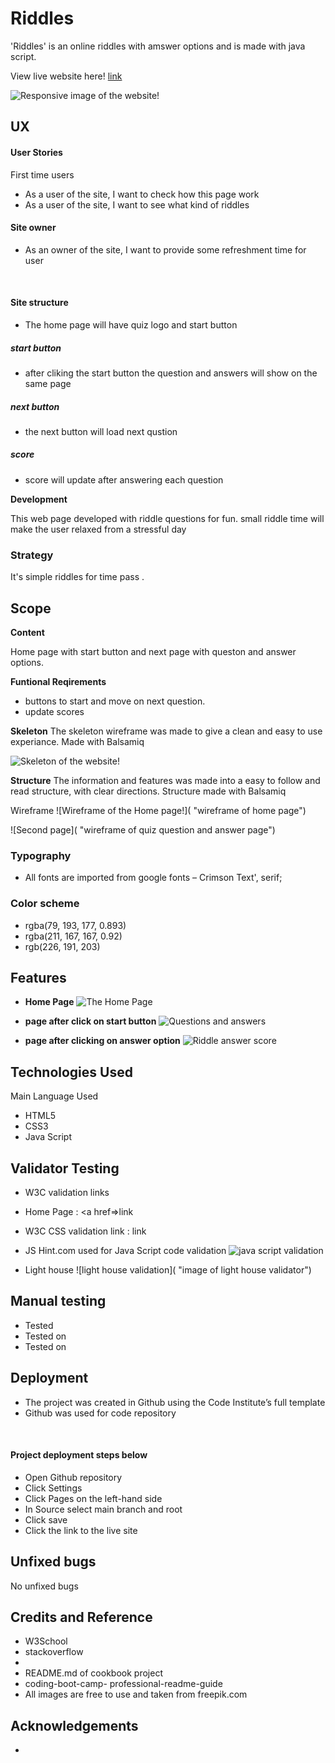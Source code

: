 # Riddles
'Riddles' is an online riddles with amswer options and is made with java script. 


View live website here! <a href="https://minumthomas.github.io/Riddles-portfolio2/">link</a>

![Responsive image of the website!](./assets/images/responsive%20image.png "responsive image of the site")
## UX

#### User Stories
First time users
- As a user of the site, I want to check how this page work
- As a user of the site, I want to see what kind of riddles


#### Site owner

- As an owner of the site, I want to provide some refreshment time for user 

 
#### Site structure

- The home page will have quiz logo and start button 
##### start button
- after cliking the start button the question and answers will show on the same page
##### next button 
- the next button will load next qustion
##### score
- score will update after answering each question



**Development**

This web page developed with riddle questions for fun. small riddle time will make the user relaxed from a stressful day

### Strategy
It's simple riddles for time pass .


## Scope

__Content__

Home page with start button and next page with queston and answer options. 

__Funtional Reqirements__

- buttons to start and move on next question.
- update scores


**Skeleton**
The skeleton wireframe was made to give a clean and easy to use experiance.
Made with Balsamiq

![Skeleton of the website!](/assets/images/funQuizWireframe.png)


**Structure**
The information and features was made into a easy to follow and read structure, with clear directions.
Structure made with Balsamiq

Wireframe 
![Wireframe of the Home page!](  "wireframe of home page")

![Second page]( "wireframe of quiz question and answer page")





### Typography

- All fonts are imported from google fonts – Crimson Text', serif;
 



### Color scheme

-  rgba(79, 193, 177, 0.893)
-  rgba(211, 167, 167, 0.92)
-  rgb(226, 191, 203)

## Features

- **Home Page**
![The Home Page](./assets/images/homePage.png "image of home page")

- **page after click on start button**
![Questions and answers](./assets/images/pageAfterStart.png "image of question and answers")
- **page after clicking on answer option**
![Riddle answer score](./assets/images/pageAfterChoseAns.png "image of right answer and score")
## Technologies Used

Main Language Used
- HTML5
- CSS3
- Java Script

## Validator Testing

- W3C validation links
- Home Page :  <a href=>link</a>


-  W3C CSS validation link : 
<a >link</a>

- JS Hint.com used for Java Script code validation
![java script validation](./assets/images/jsValidation.png)

- Light house
![light house validation](  "image of light house validator")

## Manual testing
- Tested 
- Tested on 
- Tested on 


## Deployment
- The project was created in Github using the Code Institute’s full template
- Github was used for code repository 

 
#### Project deployment steps below

- Open Github repository
- Click Settings
- Click Pages on the left-hand side
- In Source select main branch and root
- Click save
- Click the link to the live site

## Unfixed bugs
No unfixed bugs

## Credits and Reference

- W3School 
- stackoverflow
-  
- README.md of cookbook project
- coding-boot-camp- professional-readme-guide
- All images are free to use and taken from freepik.com


## Acknowledgements

- 

